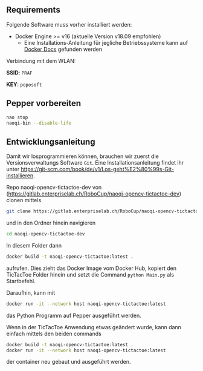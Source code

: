 ## Requirements

Folgende Software muss vorher installiert werden:

+ Docker Engine >= v16 (aktuelle Version v18.09 empfohlen)
	+ Eine Installations-Anleitung für jegliche Betriebssysteme kann auf [Docker
		Docs](https://docs.docker.com/install/) gefunden werden

Verbindung mit dem WLAN:

__SSID__: `PRAF`

__KEY__: `poposoft`

## Pepper vorbereiten

```bash
nao stop
naoqi-bin --disable-life
```


## Entwicklungsanleitung

Damit wir losprogrammieren können, brauchen wir zuerst die Versionsverwaltungs Software `Git`. Eine Installationsanleitung findet ihr unter https://git-scm.com/book/de/v1/Los-geht%E2%80%99s-Git-installieren.

Repo naoqi-opencv-tictactoe-dev von (https://gitlab.enterpriselab.ch/RoboCup/naoqi-opencv-tictactoe-dev) clonen  mittels

```bash
git clone https://gitlab.enterpriselab.ch/RoboCup/naoqi-opencv-tictactoe-dev
```
und in den Ordner hinein navigieren

```bash
cd naoqi-opencv-tictactoe-dev
```

In diesem Folder dann

```bash
docker build -t naoqi-opencv-tictactoe:latest .
```

aufrufen. Dies zieht das Docker Image vom Docker Hub, kopiert den
TicTacToe Folder hinein und setzt die Command `python Main.py` als
Startbefehl.

Daraufhin, kann mit

```bash
docker run -it --network host naoqi-opencv-tictactoe:latest
```

das Python Programm auf Pepper ausgeführt werden.

Wenn in der TicTacToe Anwendung etwas geändert wurde, kann dann einfach mittels den beiden commands

```bash
docker build -t naoqi-opencv-tictactoe:latest .
docker run -it --network host naoqi-opencv-tictactoe:latest
```

der container neu gebaut und ausgeführt werden.


